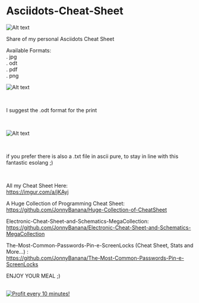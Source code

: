 # Asciidots-Cheat-Sheet

![Alt text](https://i.imgur.com/Z4qsVtS.jpg "My personal Asciidots Cheat Sheet JonnyBanana")


Share of my personal Asciidots Cheat Sheet

Available Formats:
</br>
. jpg
</br>
. odt
</br>
. pdf
</br>
. png


![Alt text](https://i.imgur.com/CgYIPGQ.jpg "My personal Asciidots Cheat Sheet JonnyBanana")

</br>

I suggest the .odt format for the print

</br>

![Alt text](https://i.imgur.com/F2Luoyj.jpg "My personal Asciidots Cheat Sheet JonnyBanana")

</br>

if you prefer there is also a .txt file in ascii pure, to stay in line with this fantastic esolang ;)

</br>

All my Cheat Sheet Here:
</BR>
https://imgur.com/a/jKAyj 

A Huge Collection of Programming Cheat Sheet:
</BR>
https://github.com/JonnyBanana/Huge-Collection-of-CheatSheet 

Electronic-Cheat-Sheet-and-Schematics-MegaCollection:
</BR>
https://github.com/JonnyBanana/Electronic-Cheat-Sheet-and-Schematics-MegaCollection 

The-Most-Common-Passwords-Pin-e-ScreenLocks (Cheat Sheet, Stats and More...) :
</BR>
https://github.com/JonnyBanana/The-Most-Common-Passwords-Pin-e-ScreenLocks 

ENJOY YOUR MEAL ;)



</BR>

<a href="https://golden-farm.biz/?r=1673249" target="_blank">
<img src="https://golden-farm.biz/images/promo/en/728x90.gif"
alt="Profit every 10 minutes!"></a>

